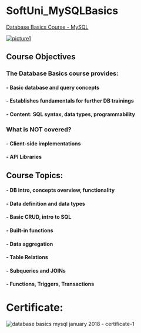 # SoftUni_MySQLBasics
[Database Basics Course - MySQL](https://softuni.bg/trainings/1871/database-basics-mysql-january-2018)

[![picture1](https://user-images.githubusercontent.com/16088420/35238101-2f997f32-ffb5-11e7-99e7-34fd428feba0.png)](url)


## Course Objectives
### The Database Basics course provides:
#### - Basic database and query concepts
#### - Establishes fundamentals for further DB trainings
#### - Content: SQL syntax, data types, programmability
### What is NOT covered?
#### - Client-side implementations
#### - API Libraries

## Course Topics:
#### - DB intro, concepts overview, functionality
#### - Data definition and data types
#### - Basic CRUD, intro to SQL
#### - Built-in functions
#### - Data aggregation
#### - Table Relations
#### - Subqueries and JOINs
#### - Functions, Triggers, Transactions

# Certificate:
![database basics mysql january 2018 - certificate-1](https://user-images.githubusercontent.com/16088420/38166549-1112ed92-352e-11e8-9904-e8ec6f6015d2.jpg)

